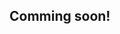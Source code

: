 ## Comming soon!


<!-- # Step 1: Understanding Hosted MPC Architecture

## Overview

Welcome to the Fireblocks Hosted MPC Workshop! In this lab, you'll learn how to deploy and manage your own Multi-Party Computation (MPC) infrastructure for complete control over your cryptographic key material.

**🎯 Learning Objectives:**
- Understand Hosted MPC architecture and benefits
- Learn about co-signer deployment patterns
- Explore security features and compliance requirements
- Set up the foundation for your own Hosted MPC environment

---

## What is Hosted MPC?

**Hosted MPC (Multi-Party Computation)** is Fireblocks' enterprise-grade solution that enables large institutions and regulated entities to take **complete control** of their wallet key material. Unlike standard Fireblocks SaaS deployments, Hosted MPC eliminates dependency on Fireblocks for transaction signing.

### Key Differences

| Standard Fireblocks | Hosted MPC |
|-------------------|------------|
| 1 key share on customer device | **All 3 key shares** customer-controlled |
| 2 shares managed by Fireblocks | **Zero shares** with Fireblocks |
| Cloud-based co-signers | **Customer-hosted** co-signers |
| Shared infrastructure | **Dedicated** secure enclaves |

---

## 🏗️ Architecture Overview

Hosted MPC distributes private key shares across **three distinct Co-Signers**, each operating within a trusted execution environment:

### The Three Co-Signers

#### 🛡️ **Guard Co-Signer #1**
- **Location**: Customer's cloud or on-premises environment
- **Security**: Intel SGX-protected secure enclave
- **Purpose**: Holds one MPC key share, serves as quorum backbone
- **Redundancy**: Part of logical "sets" for failover support

#### 🛡️ **Guard Co-Signer #2** 
- **Location**: Different availability zone/data center from Guard #1
- **Security**: Another customer-hosted secure enclave
- **Purpose**: Provides redundancy and high availability
- **Failover**: Can substitute if Guard #1 becomes unavailable

#### 📱 **Primary Co-Signer**
- **Options**: Mobile device (SDK) or backend enclave (API Co-Signer)
- **Security**: Secure enclave storage (Keychain/Trusty TEE)
- **Role**: Initiates signing process, contributes first key share
- **Authentication**: PIN + biometric or hardware security key

### Clique Formation

These three co-signers form a **"clique"** - a valid set of devices that can participate in signing transactions. The system dynamically selects cliques based on:
- Co-signer availability
- Health check status  
- Signing schema defined in workspace
- Failover requirements

---

## 🔐 Security Architecture

### Intel SGX Enclaves
- **Trusted Execution**: Co-signers operate inside trusted memory space
- **Code Integrity**: Runtime integrity enforced via SGX POST checks
- **Attestation**: Remote attestation ensures enclave authenticity

### MPC-CMP Protocol
- **4-Round Threshold Signing**: No key reconstruction required
- **Air-Gapped Support**: Enables offline signing capabilities
- **Preprocessed Signing**: Optimized for high-frequency operations

### Certificate-Based Identity
- **CSR Workflow**: Each co-signer gets unique Fireblocks-issued certificates
- **Mutual TLS**: All communication secured with mTLS
- **Identity Binding**: Cryptographic proof of co-signer authenticity

### Optional HSM Integration
- **Hardware Key Sealing**: DB-KEY encrypted with customer-managed HSM
- **PKCS#11 Interface**: Standard HSM integration protocol
- **Layered Protection**: Multiple levels of encryption

---

## 🌐 Communication Flow

```
┌─────────────────┐    mTLS    ┌─────────────────┐
│   Guard Co-     │◄──────────►│   Fireblocks    │
│   Signer #1     │            │   SaaS Services │
└─────────────────┘            │                 │
                               │ • Signing Engine│
┌─────────────────┐            │ • Policy Engine │
│   Guard Co-     │◄──────────►│ • Tx Manager    │
│   Signer #2     │            │ • Secure Vault  │
└─────────────────┘            └─────────────────┘
                               
┌─────────────────┐            
│   Primary       │◄──────────►
│   Co-Signer     │            
└─────────────────┘            
```

All communication between your hosted infrastructure and Fireblocks' cloud services uses **mutual TLS (mTLS)** for encrypted, authenticated channels.

---

## 🏢 Use Cases & Benefits

### Who Needs Hosted MPC?

#### **Banks & Financial Institutions**
- ✅ Regulatory compliance requirements
- ✅ Air-gapped deployment mandates
- ✅ Jurisdiction-specific data residency
- ✅ Internal security policy alignment

#### **Asset Custodians**
- ✅ Complete key material control
- ✅ Client fund segregation
- ✅ Audit trail transparency
- ✅ Insurance requirement compliance

#### **Crypto Exchanges**
- ✅ Hot wallet security enhancement
- ✅ Cold storage integration
- ✅ High-frequency trading support
- ✅ Multi-geography deployment

### Key Benefits

#### **🔒 Complete Control**
- All private key shares under customer control
- No dependency on third-party signing services
- Full cryptographic sovereignty

#### **🏛️ Regulatory Compliance**
- Meets strict compliance requirements
- Supports air-gapped deployments
- Enables jurisdiction-specific hosting

#### **⚡ High Availability**
- Redundant co-signer sets
- Automatic failover capabilities
- Geographic distribution support

#### **🔧 Scalability**
- Horizontal scaling of Guard Co-Signers
- Multiple Primary Co-Signers supported
- Parallel workspace environments (dev/staging/prod)

---

## 🏗️ Deployment Topology Example

```
                    Customer Infrastructure
    ┌─────────────────────────────────────────────────────┐
    │                                                     │
    │  ┌─────────────────┐     ┌─────────────────┐       │
    │  │ Availability    │     │ Availability    │       │
    │  │ Zone A          │     │ Zone B          │       │
    │  │                 │     │                 │       │
    │  │ ┌─────────────┐ │     │ ┌─────────────┐ │       │
    │  │ │Primary      │ │     │ │Primary      │ │       │
    │  │ │Co-Signer #1 │ │     │ │Co-Signer #2 │ │       │
    │  │ └─────────────┘ │     │ └─────────────┘ │       │
    │  │                 │     │                 │       │
    │  │ ┌─────────────┐ │     │ ┌─────────────┐ │       │
    │  │ │Guard        │ │     │ │Guard        │ │       │
    │  │ │Co-Signer #1 │ │     │ │Co-Signer #2 │ │       │
    │  │ └─────────────┘ │     │ └─────────────┘ │       │
    │  │       Set 1     │     │       Set 1     │       │
    │  │                 │     │                 │       │
    │  │ ┌─────────────┐ │     │ ┌─────────────┐ │       │
    │  │ │Guard        │ │     │ │Guard        │ │       │
    │  │ │Co-Signer #4 │ │     │ │Co-Signer #5 │ │       │
    │  │ └─────────────┘ │     │ └─────────────┘ │       │
    │  │       Set 2     │     │       Set 2     │       │
    │  └─────────────────┘     └─────────────────┘       │
    │                                                     │
    └─────────────────────────────────────────────────────┘
                                │
                                │ mTLS
                                ▼
                    ┌─────────────────────┐
                    │   Fireblocks SaaS   │
                    │   • Policy Engine   │
                    │   • Signing Engine  │ 
                    │   • Transaction Mgr │
                    └─────────────────────┘
```

### Sets and Cliques Explained

**Sets**: Logical groups of Guard Co-Signers
- Co-Signers in the same set cannot be in the same clique
- Provides redundancy and failover capabilities
- If one Guard Co-Signer fails, another from the same set can substitute

**Cliques**: Valid triplets of co-signers for transaction signing
- Must include exactly one Primary Co-Signer
- Must include one Guard from Set 1
- Must include one Guard from Set 2

---

## 📋 Infrastructure Requirements Preview

### Hardware Requirements
- **SGX-Capable Servers**: Intel SGX-enabled hardware (e.g., Azure DCsv3, on-prem SGX machines)
- **Operating System**: Ubuntu 20.04 LTS
- **Memory**: Minimum 16 GB RAM
- **Storage**: 128 GB SSD with encrypted volumes (LUKS or equivalent)

### Network Requirements
- **Outbound HTTPS**: Port 443 for Fireblocks APIs and RA server
- **Co-Signer Communication**: Port 51971 for inter-co-signer channels
- **IP Whitelisting**: Access to specific Fireblocks endpoints

### Security Requirements
- **SGX Drivers**: `/dev/sgx/enclave` and `/dev/sgx/provision` exposed to Docker
- **File Permissions**: Co-Signer containers run as UID 2000
- **Certificate Management**: CSR-based certificate provisioning
- **Optional HSM**: PKCS#11 interface for additional key sealing

---

## 🎯 What You'll Build

Throughout this workshop, you'll:

1. **Step 1** (Current): Understand architecture and requirements ✅
2. **Step 2**: Set up SGX-enabled infrastructure and dependencies
3. **Step 3**: Deploy and configure Guard Co-Signers with certificates
4. **Step 4**: Set up Primary Co-Signer and complete clique formation
5. **Step 5**: Test transaction signing and implement disaster recovery

By the end, you'll have a fully functional Hosted MPC environment that gives you complete control over your cryptographic operations while leveraging Fireblocks' enterprise-grade infrastructure.

---

## 🔄 Next Steps

Ready to start building? In the next step, we'll set up your SGX-enabled infrastructure and prepare the foundation for your Hosted MPC deployment.

**Coming up in Step 2:**
- SGX environment setup and validation
- Docker and container configuration
- Network and security preparation
- Certificate generation workflow -->
